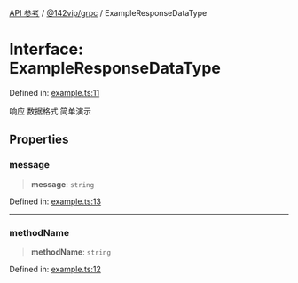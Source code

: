 [API 参考](../wiki/Home) / [@142vip/grpc](../wiki/@142vip.grpc) / ExampleResponseDataType

# Interface: ExampleResponseDataType

Defined in: [example.ts:11](https://github.com/142vip/core-x/blob/15d5bc9ef4bece78c0e60bdf074a2d245f625100/packages/grpc/src/example.ts#L11)

响应 数据格式 简单演示

## Properties

### message

> **message**: `string`

Defined in: [example.ts:13](https://github.com/142vip/core-x/blob/15d5bc9ef4bece78c0e60bdf074a2d245f625100/packages/grpc/src/example.ts#L13)

***

### methodName

> **methodName**: `string`

Defined in: [example.ts:12](https://github.com/142vip/core-x/blob/15d5bc9ef4bece78c0e60bdf074a2d245f625100/packages/grpc/src/example.ts#L12)
